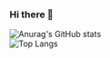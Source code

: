 ### Hi there 👋

![Anurag's GitHub stats](https://github-readme-stats.vercel.app/api?username=akherati56&show_icons=true&theme=dark)
<br>
![Top Langs](https://github-readme-stats.vercel.app/api/top-langs/?username=akherati56&langs_count=8&theme=radical&layout=compact)

<!--
**akherati56/akherati56** is a ✨ _special_ ✨ repository because its `README.md` (this file) appears on your GitHub profile.

Here are some ideas to get you started:

- 🔭 I’m currently working on ...
- 🌱 I’m currently learning ...
- 👯 I’m looking to collaborate on ...
- 🤔 I’m looking for help with ...
- 💬 Ask me about ...
- 📫 How to reach me: ...
- 😄 Pronouns: ...
- ⚡ Fun fact: ...
-->  